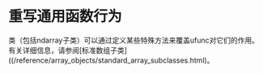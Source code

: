 # 重写通用函数行为

类（包括ndarray子类）可以通过定义某些特殊方法来覆盖ufunc对它们的作用。有关详细信息，请参阅[标准数组子类]((/reference/array_objects/standard_array_subclasses.html)。